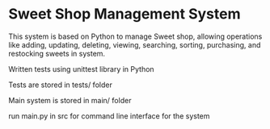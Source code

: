 # Sweet Shop Management System

This system is based on Python to manage Sweet shop, allowing operations like adding, updating, deleting, viewing, searching, sorting, purchasing, and restocking sweets in system.

Written tests using unittest library in Python

Tests are stored in tests/ folder

Main system is stored in main/ folder

run main.py in src for command line interface for the system
